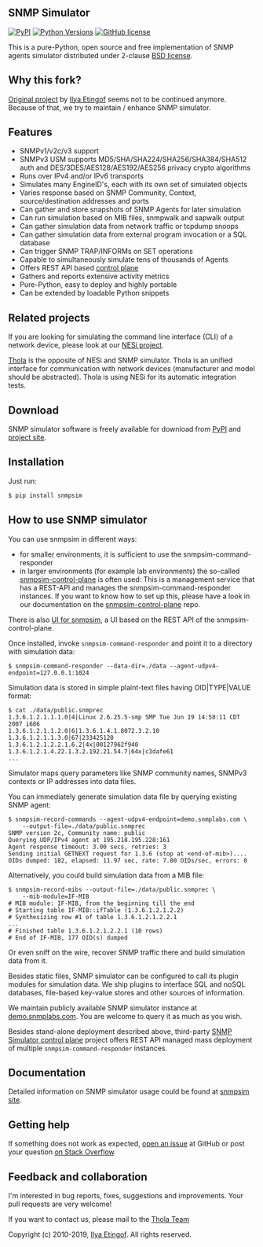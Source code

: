 SNMP Simulator
--------------
[![PyPI](https://img.shields.io/pypi/v/snmpsim.svg?maxAge=2592000)](https://pypi.org/project/thola-snmpsim/)
[![Python Versions](https://img.shields.io/pypi/pyversions/snmpsim.svg)](https://pypi.org/project/thola-snmpsim/)
[![GitHub license](https://img.shields.io/badge/license-BSD-blue.svg)](https://raw.githubusercontent.com/inexio/snmpsim/master/LICENSE.txt)

This is a pure-Python, open source and free implementation of SNMP agents simulator
distributed under 2-clause [BSD license](http://snmplabs.thola.io/snmpsim/license.html).

Why this fork?
--------------
[Original project](https://github.com/etingof/snmpsim) by [Ilya Etingof](https://github.com/etingof) seems not to be continued anymore.
Because of that, we try to maintain / enhance SNMP simulator. 

Features
--------

* SNMPv1/v2c/v3 support
* SNMPv3 USM supports MD5/SHA/SHA224/SHA256/SHA384/SHA512 auth and
  DES/3DES/AES128/AES192/AES256 privacy crypto algorithms
* Runs over IPv4 and/or IPv6 transports
* Simulates many EngineID's, each with its own set of simulated objects
* Varies response based on SNMP Community, Context, source/destination addresses and ports
* Can gather and store snapshots of SNMP Agents for later simulation
* Can run simulation based on MIB files, snmpwalk and sapwalk output
* Can gather simulation data from network traffic or tcpdump snoops
* Can gather simulation data from external program invocation or a SQL database
* Can trigger SNMP TRAP/INFORMs on SET operations
* Capable to simultaneously simulate tens of thousands of Agents
* Offers REST API based [control plane](http://snmplabs.thola.io/snmpsim-control-plane)
* Gathers and reports extensive activity metrics
* Pure-Python, easy to deploy and highly portable
* Can be extended by loadable Python snippets

Related projects
--------
If you are looking for simulating the command line interface (CLI) of a network device, please look at our [NESi project](https://github.com/inexio/NESi).

[Thola](https://github.com/inexio/thola) is the opposite of NESi and SNMP simulator. Thola is an unified interface for communication with network devices (manufacturer and model should be abstracted). Thola is using NESi for its automatic integration tests.


Download
--------

SNMP simulator software is freely available for download from
[PyPI](https://pypi.org/project/thola-snmpsim/) and
[project site](http://snmplabs.thola.io/snmpsim/download.html).

Installation
------------

Just run:

```bash
$ pip install snmpsim
```

How to use SNMP simulator
-------------------------
You can use snmpsim in different ways:
- for smaller environments, it is sufficient to use the snmpsim-command-responder
- in larger environments (for example lab environments) the so-called [snmpsim-control-plane](https://github.com/inexio/snmpsim-control-plane) is often used: 
This is a management service that has a REST-API and manages the snmpsim-command-responder instances. 
If you want to know how to set up this, please have a look in our documentation on the [snmpsim-control-plane](https://github.com/inexio/snmpsim-control-plane/blob/master/setting-up-snmpsim-control-plane.md) repo.

There is also [UI for snmpsim](https://github.com/inexio/snmp-sim-ui), a UI based on the REST API of the snmpsim-control-plane.

Once installed, invoke `snmpsim-command-responder` and point it to a directory
with simulation data:

```
$ snmpsim-command-responder --data-dir=./data --agent-udpv4-endpoint=127.0.0.1:1024
```

Simulation data is stored in simple plaint-text files having OID|TYPE|VALUE
format:

```
$ cat ./data/public.snmprec
1.3.6.1.2.1.1.1.0|4|Linux 2.6.25.5-smp SMP Tue Jun 19 14:58:11 CDT 2007 i686
1.3.6.1.2.1.1.2.0|6|1.3.6.1.4.1.8072.3.2.10
1.3.6.1.2.1.1.3.0|67|233425120
1.3.6.1.2.1.2.2.1.6.2|4x|00127962f940
1.3.6.1.2.1.4.22.1.3.2.192.21.54.7|64x|c3dafe61
...
```

Simulator maps query parameters like SNMP community names, SNMPv3 contexts or
IP addresses into data files.

You can immediately generate simulation data file by querying existing SNMP agent:

```
$ snmpsim-record-commands --agent-udpv4-endpoint=demo.snmplabs.com \
    --output-file=./data/public.snmprec
SNMP version 2c, Community name: public
Querying UDP/IPv4 agent at 195.218.195.228:161
Agent response timeout: 3.00 secs, retries: 3
Sending initial GETNEXT request for 1.3.6 (stop at <end-of-mib>)....
OIDs dumped: 182, elapsed: 11.97 sec, rate: 7.00 OIDs/sec, errors: 0
```

Alternatively, you could build simulation data from a MIB file:

```
$ snmpsim-record-mibs --output-file=./data/public.snmprec \
    --mib-module=IF-MIB
# MIB module: IF-MIB, from the beginning till the end
# Starting table IF-MIB::ifTable (1.3.6.1.2.1.2.2)
# Synthesizing row #1 of table 1.3.6.1.2.1.2.2.1
...
# Finished table 1.3.6.1.2.1.2.2.1 (10 rows)
# End of IF-MIB, 177 OID(s) dumped
```

Or even sniff on the wire, recover SNMP traffic there and build simulation
data from it.

Besides static files, SNMP simulator can be configured to call its plugin modules
for simulation data. We ship plugins to interface SQL and noSQL databases, file-based
key-value stores and other sources of information.

We maintain publicly available SNMP simulator instance at 
[demo.snmplabs.com](http://snmplabs.thola.io/snmpsim/public-snmp-simulator.html). You are
welcome to query it as much as you wish.

Besides stand-alone deployment described above, third-party
[SNMP Simulator control plane](https://github.com/inexio/snmpsim-control-plane)
project offers REST API managed mass deployment of multiple `snmpsim-command-responder`
instances.

Documentation
-------------

Detailed information on SNMP simulator usage could be found at
[snmpsim site](http://snmplabs.thola.io/snmpsim/).

Getting help
------------

If something does not work as expected,
[open an issue](https://github.com/inexio/snmpsim/issues) at GitHub or
post your question [on Stack Overflow](https://stackoverflow.com/questions/ask).

Feedback and collaboration
--------------------------

I'm interested in bug reports, fixes, suggestions and improvements. Your
pull requests are very welcome!

If you want to contact us, please mail to the [Thola Team](mailto:snmplabs@thola.io)

Copyright (c) 2010-2019, [Ilya Etingof](mailto:etingof@gmail.com). All rights reserved.
